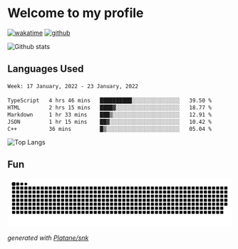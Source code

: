 # Welcome to my profile

[![wakatime](https://wakatime.com/badge/user/82c377cd-a54c-404c-b7df-177b313ca539.svg)](https://wakatime.com/@82c377cd-a54c-404c-b7df-177b313ca539)
[![github](https://img.shields.io/github/followers/xinthose?logo=github&style=plastic)](https://github.com/alanhamlett?tab=followers)

![Github stats](https://github-readme-stats.vercel.app/api?username=xinthose&show_icons=true&theme=radical&count_private=true)

## Languages Used

<!--START_SECTION:waka-->
```text
Week: 17 January, 2022 - 23 January, 2022

TypeScript   4 hrs 46 mins   ██████████░░░░░░░░░░░░░░░   39.50 % 
HTML         2 hrs 15 mins   ████▓░░░░░░░░░░░░░░░░░░░░   18.77 % 
Markdown     1 hr 33 mins    ███▒░░░░░░░░░░░░░░░░░░░░░   12.91 % 
JSON         1 hr 15 mins    ██▓░░░░░░░░░░░░░░░░░░░░░░   10.42 % 
C++          36 mins         █▒░░░░░░░░░░░░░░░░░░░░░░░   05.04 % 
```
<!--END_SECTION:waka-->

![Top Langs](https://github-readme-stats.vercel.app/api/top-langs/?username=xinthose)

## Fun
![github contribution grid snake animation](https://raw.githubusercontent.com/xinthose/xinthose/output/github-contribution-grid-snake.svg)

_generated with [Platane/snk](https://github.com/Platane/snk)_
